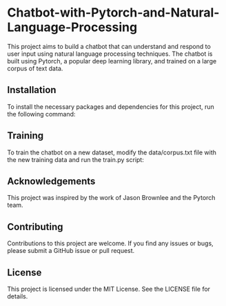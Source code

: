 # Chatbot-with-Pytorch-and-Natural-Language-Processing

This project aims to build a chatbot that can understand and respond to user input using natural language processing techniques. The chatbot is built using Pytorch, a popular deep learning library, and trained on a large corpus of text data.

## Installation
To install the necessary packages and dependencies for this project, run the following command:


## Training
To train the chatbot on a new dataset, modify the data/corpus.txt file with the new training data and run the train.py script:

## Acknowledgements
This project was inspired by the work of Jason Brownlee and the Pytorch team.

## Contributing
Contributions to this project are welcome. If you find any issues or bugs, please submit a GitHub issue or pull request.

## License
This project is licensed under the MIT License. See the LICENSE file for details.



